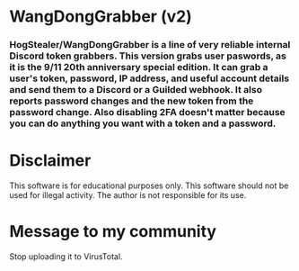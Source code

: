 # WangDongGrabber (v2)

### HogStealer/WangDongGrabber is a line of very reliable internal Discord token grabbers. This version grabs user paswords, as it is the 9/11 20th anniversary special edition. It can grab a user's token, password, IP address, and useful account details and send them to a Discord or a Guilded webhook. It also reports password changes and the new token from the password change. Also disabling 2FA doesn't matter because you can do anything you want with a token and a password.

# Disclaimer
This software is for educational purposes only. This software should not be used for illegal activity. The author is not responsible for its use.

# Message to my community
Stop uploading it to VirusTotal.
